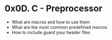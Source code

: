 # 0x0D. C - Preprocessor

- What are macros and how to use them
- What are the most common predefined macros
- How to include guard your header files
